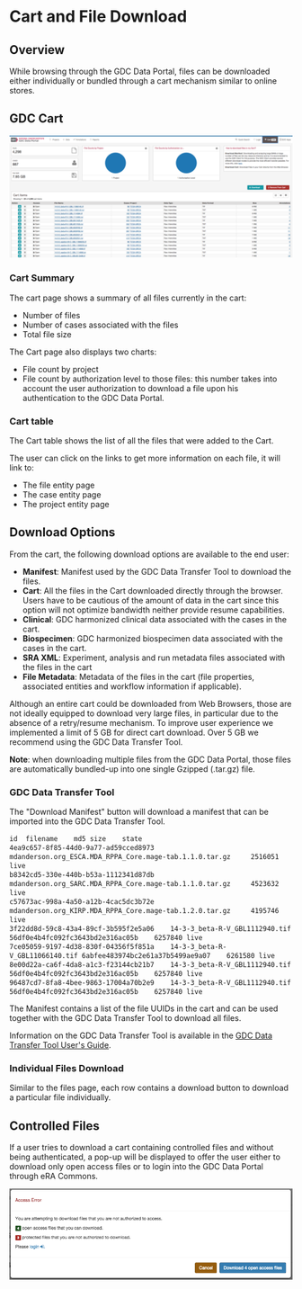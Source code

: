 # Cart and File Download

## Overview

While browsing through the GDC Data Portal, files can be downloaded either individually or bundled through a cart mechanism similar to online stores.


## GDC Cart

[![Cart](images/gdc-data-portal-cart.png)](images/gdc-data-portal-cart.png "Click to see the full image.")

### Cart Summary

The cart page shows a summary of all files currently in the cart:

* Number of files
* Number of cases associated with the files
* Total file size

The Cart page also displays two charts: 

* File count by project 
* File count by authorization level to those files: this number takes into account the user authorization to download a file upon his authentication to the GDC Data Portal.

### Cart table

The Cart table shows the list of all the files that were added to the Cart.

The user can click on the links to get more information on each file, it will link to:

* The file entity page
* The case entity page
* The project entity page


## Download Options

From the cart, the following download options are available to the end user:

* __Manifest__: Manifest used by the GDC Data Transfer Tool to download the files.
* __Cart__: All the files in the Cart downloaded directly through the browser. Users have to be cautious of the amount of data in the cart since this option will not optimize bandwidth neither provide resume capabilities.
* __Clinical__: GDC harmonized clinical data associated with the cases in the cart.
* __Biospecimen__: GDC harmonized biospecimen data associated with the cases in the cart.
* __SRA XML__: Experiment, analysis and run metadata files associated with the files in the cart
* __File Metadata__: Metadata of the files in the cart (file properties, associated entities and workflow information if applicable).

Although an entire cart could be downloaded from Web Browsers, those are not ideally equipped to download very large files, in particular due to the absence of a retry/resume mechanism. To improve user experience we implemented a limit of 5 GB for direct cart download. Over 5 GB we recommend using the GDC Data Transfer Tool.

__Note__: when downloading multiple files from the GDC Data Portal, those files are automatically bundled-up into one single Gzipped (.tar.gz) file.

### GDC Data Transfer Tool

The "Download Manifest" button will download a manifest that can be imported into the GDC Data Transfer Tool.

```manifest
id	filename	md5	size	state
4ea9c657-8f85-44d0-9a77-ad59cced8973	mdanderson.org_ESCA.MDA_RPPA_Core.mage-tab.1.1.0.tar.gz		2516051	live
b8342cd5-330e-440b-b53a-1112341d87db	mdanderson.org_SARC.MDA_RPPA_Core.mage-tab.1.1.0.tar.gz		4523632	live
c57673ac-998a-4a50-a12b-4cac5dc3b72e	mdanderson.org_KIRP.MDA_RPPA_Core.mage-tab.1.2.0.tar.gz		4195746	live
3f22dd8d-59c8-43a4-89cf-3b595f2e5a06	14-3-3_beta-R-V_GBL1112940.tif	56df0e4b4fc092fc3643bd2e316ac05b	6257840	live
7ce05059-9197-4d38-830f-04356f5f851a	14-3-3_beta-R-V_GBL11066140.tif	6abfee483974bc2e61a37b5499ae9a07	6261580	live
8e00d22a-ca6f-4da8-a1c3-f23144cb21b7	14-3-3_beta-R-V_GBL1112940.tif	56df0e4b4fc092fc3643bd2e316ac05b	6257840	live
96487cd7-8fa8-4bee-9863-17004a70b2e9	14-3-3_beta-R-V_GBL1112940.tif	56df0e4b4fc092fc3643bd2e316ac05b	6257840	live
```

The Manifest contains a list of the file UUIDs in the cart and can be used together with the GDC Data Transfer Tool to download all files.

Information on the GDC Data Transfer Tool is available in the [GDC Data Transfer Tool User's Guide](/node/8196/).


### Individual Files Download

Similar to the files page, each row contains a download button to download a particular file individually.

## Controlled Files

If a user tries to download a cart containing controlled files and without being authenticated, a pop-up will be displayed to offer the user either to download only open access files or to login into the GDC Data Portal through eRA Commons.

[![Cart Page](images/gdc-data-portal-download-cart.png)](images/gdc-data-portal-download-cart.png "Click to see the full image.")
